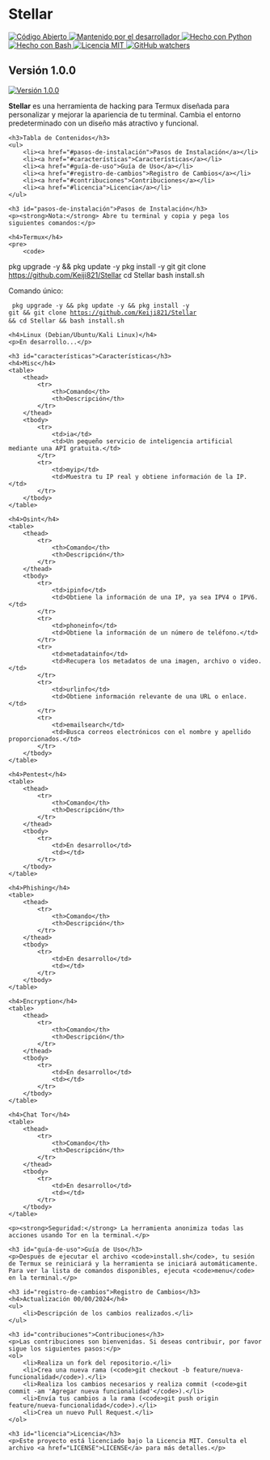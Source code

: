 <!DOCTYPE html>
<html lang="es">
<head>
    <meta charset="UTF-8">
    <meta name="viewport" content="width=device-width, initial-scale=1.0">
    <title>Stellar</title>
</head>
<body>
    <h1>Stellar</h1>
    <p>
        <a href="https://github.com/ellerbrock/open-source-badges/">
            <img src="https://img.shields.io/badge/Código%20Abierto-yes-blue.svg" alt="Código Abierto">
        </a>
        <a href="https://GitHub.com/Naereen/StrapDown.js/graphs/commit-activity">
            <img src="https://img.shields.io/badge/Mantenido%20por%20el%20desarrollador-sí-green.svg" alt="Mantenido por el desarrollador">
        </a>
        <a href="https://www.python.org/">
            <img src="https://img.shields.io/badge/Hecho%20con-Python-1f425f.svg?logo=python&logoColor=white" alt="Hecho con Python">
        </a>
        <a href="https://www.gnu.org/software/bash/">
            <img src="https://img.shields.io/badge/Hecho%20con-Bash-1f425f.svg?logo=gnu-bash&logoColor=white" alt="Hecho con Bash">
        </a>
        <a href="https://opensource.org/licenses/MIT">
            <img src="https://img.shields.io/badge/Licencia-MIT-blue.svg" alt="Licencia MIT">
        </a>
        <a href="https://GitHub.com/Keiji821/Stellar/watchers/">
            <img src="https://img.shields.io/github/watchers/Keiji821/Stellar.svg?style=social&label=Watch&maxAge=2592000" alt="GitHub watchers">
        </a>
    </p>
    <h2>Versión 1.0.0</h2>
    <p>
        <a href="https://github.com/Keiji821/Stellar/releases">
            <img src="https://img.shields.io/badge/Versión-1.0.0-blue.svg" alt="Versión 1.0.0">
        </a>
    </p>
    <p><strong>Stellar</strong> es una herramienta de hacking para Termux diseñada para personalizar y mejorar la apariencia de tu terminal. Cambia el entorno predeterminado con un diseño más atractivo y funcional.</p>
    
    <h3>Tabla de Contenidos</h3>
    <ul>
        <li><a href="#pasos-de-instalación">Pasos de Instalación</a></li>
        <li><a href="#características">Características</a></li>
        <li><a href="#guía-de-uso">Guía de Uso</a></li>
        <li><a href="#registro-de-cambios">Registro de Cambios</a></li>
        <li><a href="#contribuciones">Contribuciones</a></li>
        <li><a href="#licencia">Licencia</a></li>
    </ul>

    <h3 id="pasos-de-instalación">Pasos de Instalación</h3>
    <p><strong>Nota:</strong> Abre tu terminal y copia y pega los siguientes comandos:</p>

    <h4>Termux</h4>
    <pre>
        <code>
pkg upgrade -y && pkg update -y
pkg install -y git
git clone https://github.com/Keiji821/Stellar
cd Stellar
bash install.sh
        </code>
    </pre>
    <p>Comando único:</p>
    <pre>
        <code>
pkg upgrade -y && pkg update -y && pkg install -y git && git clone https://github.com/Keiji821/Stellar && cd Stellar && bash install.sh
        </code>
    </pre>

    <h4>Linux (Debian/Ubuntu/Kali Linux)</h4>
    <p>En desarrollo...</p>

    <h3 id="características">Características</h3>
    <h4>Misc</h4>
    <table>
        <thead>
            <tr>
                <th>Comando</th>
                <th>Descripción</th>
            </tr>
        </thead>
        <tbody>
            <tr>
                <td>ia</td>
                <td>Un pequeño servicio de inteligencia artificial mediante una API gratuita.</td>
            </tr>
            <tr>
                <td>myip</td>
                <td>Muestra tu IP real y obtiene información de la IP.</td>
            </tr>
        </tbody>
    </table>

    <h4>Osint</h4>
    <table>
        <thead>
            <tr>
                <th>Comando</th>
                <th>Descripción</th>
            </tr>
        </thead>
        <tbody>
            <tr>
                <td>ipinfo</td>
                <td>Obtiene la información de una IP, ya sea IPV4 o IPV6.</td>
            </tr>
            <tr>
                <td>phoneinfo</td>
                <td>Obtiene la información de un número de teléfono.</td>
            </tr>
            <tr>
                <td>metadatainfo</td>
                <td>Recupera los metadatos de una imagen, archivo o video.</td>
            </tr>
            <tr>
                <td>urlinfo</td>
                <td>Obtiene información relevante de una URL o enlace.</td>
            </tr>
            <tr>
                <td>emailsearch</td>
                <td>Busca correos electrónicos con el nombre y apellido proporcionados.</td>
            </tr>
        </tbody>
    </table>

    <h4>Pentest</h4>
    <table>
        <thead>
            <tr>
                <th>Comando</th>
                <th>Descripción</th>
            </tr>
        </thead>
        <tbody>
            <tr>
                <td>En desarrollo</td>
                <td></td>
            </tr>
        </tbody>
    </table>

    <h4>Phishing</h4>
    <table>
        <thead>
            <tr>
                <th>Comando</th>
                <th>Descripción</th>
            </tr>
        </thead>
        <tbody>
            <tr>
                <td>En desarrollo</td>
                <td></td>
            </tr>
        </tbody>
    </table>

    <h4>Encryption</h4>
    <table>
        <thead>
            <tr>
                <th>Comando</th>
                <th>Descripción</th>
            </tr>
        </thead>
        <tbody>
            <tr>
                <td>En desarrollo</td>
                <td></td>
            </tr>
        </tbody>
    </table>

    <h4>Chat Tor</h4>
    <table>
        <thead>
            <tr>
                <th>Comando</th>
                <th>Descripción</th>
            </tr>
        </thead>
        <tbody>
            <tr>
                <td>En desarrollo</td>
                <td></td>
            </tr>
        </tbody>
    </table>

    <p><strong>Seguridad:</strong> La herramienta anonimiza todas las acciones usando Tor en la terminal.</p>

    <h3 id="guía-de-uso">Guía de Uso</h3>
    <p>Después de ejecutar el archivo <code>install.sh</code>, tu sesión de Termux se reiniciará y la herramienta se iniciará automáticamente. Para ver la lista de comandos disponibles, ejecuta <code>menu</code> en la terminal.</p>

    <h3 id="registro-de-cambios">Registro de Cambios</h3>
    <h4>Actualización 00/00/2024</h4>
    <ul>
        <li>Descripción de los cambios realizados.</li>
    </ul>

    <h3 id="contribuciones">Contribuciones</h3>
    <p>Las contribuciones son bienvenidas. Si deseas contribuir, por favor sigue los siguientes pasos:</p>
    <ol>
        <li>Realiza un fork del repositorio.</li>
        <li>Crea una nueva rama (<code>git checkout -b feature/nueva-funcionalidad</code>).</li>
        <li>Realiza los cambios necesarios y realiza commit (<code>git commit -am 'Agregar nueva funcionalidad'</code>).</li>
        <li>Envía tus cambios a la rama (<code>git push origin feature/nueva-funcionalidad</code>).</li>
        <li>Crea un nuevo Pull Request.</li>
    </ol>

    <h3 id="licencia">Licencia</h3>
    <p>Este proyecto está licenciado bajo la Licencia MIT. Consulta el archivo <a href="LICENSE">LICENSE</a> para más detalles.</p>
</body>
</html>